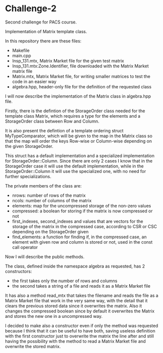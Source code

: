 # Challenge-2
Second challenge for PACS course.

Implementation of Matrix template class.

In this repository there are these files:
- Makefile
- main.cpp
- Insp_131.mtx, Matrix Market file for the given test matrix
- Insp_131.mtx:Zone.Identifier, file downloaded with the Matrix Market matrix file
- Matrix.mtx, Matrix Market file, for writing smaller matrices to test the code in an easier way
- algebra.hpp, header-only file for the definition of the requested class

I will now describe the implementation of the Matrix class in algebra.hpp file.

Firstly, there is the defintion of the StorageOrder class needed for the template class Matrix, which requires a type for the elements and a StorageOrder class between Row and Column.

It is also present the defintion of a template ordering struct MyTypeComparator, which will be given to the map in the Matrix class so that the map will order the keys Row-wise or Column-wise depending on the given StorageOrder.

This struct has a default implementation and a specialized implementation for StorageOrder::Column. Since there are only 2 cases I know that in the StorageOrder case it will use the default implementation, while in the StorageOrder::Column it will use the specialized one, with no need for further specializations.

The private members of the class are:
- nrows: number of rows of the matrix
- ncols: number of columns of the matrix
- elements: map for the uncompressed storage of the non-zero values
- compressed: a boolean for storing if the matrix is now compressed or not
- first_indexes, second_indexes and values that are vectors for the storage of the matrix in the compressed case, according to CSR or CSC depending on the StorageOrder given
- find_elements: a function for finding if, in the compressed case, an element with given row and column is stored or not, used in the const call operator

Now I will describe the public methods.

The class, defined inside the namespace algebra as requested, has 2 constructors:
- the first takes only the number of rows and columns
- the second takes a string of a file and reads it as a Matrix Market file

It has also a method read_mtx that takes the filename and reads the file as a Matrix Market file that work in the very same way, with the detail that it clears the previous stored data since it overwrites the matrix. Also it changes the compressed boolean since by default it overwrites the Matrix and stores the new one in a uncompressed way.

I decided to make also a constructor even if only the method was requested because I think that it can be useful to have both, saving useless definition with the first constructor just to overwrite thw matrix the line after and still having the possibility with the method to read a Matrix Market file and overwrite the stored matrix.

